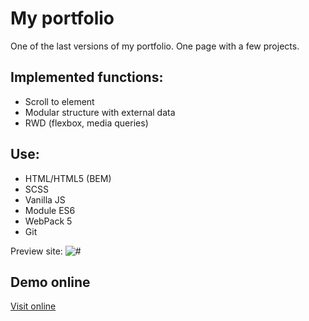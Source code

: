 # My portfolio
One of the last versions of my portfolio. One page with a few projects.

## Implemented functions:
* Scroll to element
* Modular structure with external data
* RWD (flexbox, media queries)

## Use:
* HTML/HTML5 (BEM)
* SCSS 
* Vanilla JS
* Module ES6
* WebPack 5
* Git

Preview site:
<img src="http://propozycja.vot.pl/git/portfolio.jpg" alt="#">

## Demo online

[Visit online](http://www.wojciech-kondraciuk.pl/)
